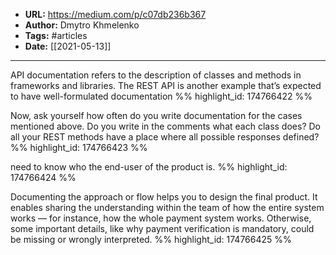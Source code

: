 - **URL:** https://medium.com/p/c07db236b367
- **Author:** Dmytro Khmelenko
- **Tags:** #articles
- **Date:** [[2021-05-13]]
---

API documentation refers to the description of classes and methods in frameworks and libraries. The REST API is another example that’s expected to have well-formulated documentation %% highlight_id: 174766422 %%


Now, ask yourself how often do you write documentation for the cases mentioned above. Do you write in the comments what each class does? Do all your REST methods have a place where all possible responses defined? %% highlight_id: 174766423 %%


need to know who the end-user of the product is. %% highlight_id: 174766424 %%


Documenting the approach or flow helps you to design the final product. It enables sharing the understanding within the team of how the entire system works — for instance, how the whole payment system works. Otherwise, some important details, like why payment verification is mandatory, could be missing or wrongly interpreted. %% highlight_id: 174766425 %%

